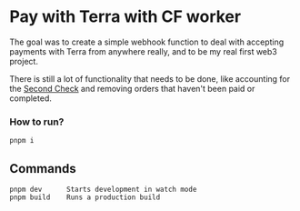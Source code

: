 # Pay with Terra with CF worker

The goal was to create a simple webhook function to deal with accepting payments with Terra from anywhere really, and to be my real first web3 project.

There is still a lot of functionality that needs to be done, like accounting for the [Second Check](https://paywithterra.com/docs/api#second-check) and removing orders that haven't been paid or completed.

### How to run?

```cli
pnpm i
```

## Commands

```cli
pnpm dev      Starts development in watch mode
pnpm build    Runs a production build
```
